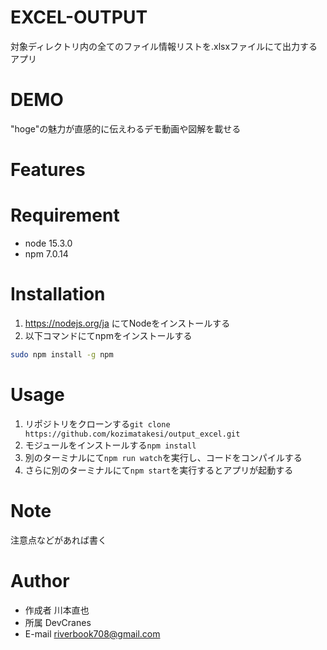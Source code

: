 # EXCEL-OUTPUT

対象ディレクトリ内の全てのファイル情報リストを.xlsxファイルにて出力するアプリ

# DEMO

"hoge"の魅力が直感的に伝えわるデモ動画や図解を載せる

# Features



# Requirement

* node 15.3.0
* npm 7.0.14

# Installation

1. https://nodejs.org/ja にてNodeをインストールする
2. 以下コマンドにてnpmをインストールする
```bash
sudo npm install -g npm
```

# Usage

1. リポジトリをクローンする```git clone https://github.com/kozimatakesi/output_excel.git```
2. モジュールをインストールする```npm install```
3. 別のターミナルにて```npm run watch```を実行し、コードをコンパイルする
4. さらに別のターミナルにて```npm start```を実行するとアプリが起動する

# Note

注意点などがあれば書く

# Author

* 作成者 川本直也
* 所属 DevCranes
* E-mail riverbook708@gmail.com
